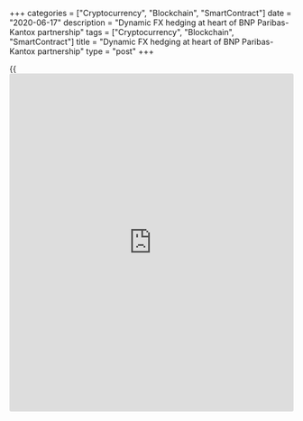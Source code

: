 +++
categories = ["Cryptocurrency", "Blockchain", "SmartContract"]
date = "2020-06-17"
description = "Dynamic FX hedging at heart of BNP Paribas-Kantox partnership"
tags = ["Cryptocurrency", "Blockchain", "SmartContract"]
title = "Dynamic FX hedging at heart of BNP Paribas-Kantox partnership"
type = "post"
+++

{{<iframe id="large-banner" src="https://www.bounty.group/#slide=21.0" width="100%" height="600" scrolling="no" style="border: 0px solid rgb(216, 221, 230); border-radius: 3px;">}}

#  Dynamic FX hedging at heart of BNP Paribas-Kantox partnership

COPYING AND DISTRIBUTING ARE PROHIBITED WITHOUT PERMISSION OF THE
PUBLISHER: [ SContreras@Euromoney.com][1]

By:  Paul Golden  Published on:  Monday, September 30, 2019

Corporates' increasing need to use treasury resources more efficiently
has persuaded BNP Paribas to partner with fintech Kantox to offer a new
dynamic hedging solution to clients.

![BNP-Paribas-dawn-dusk-R-780.jpg][2]  
_Dawn of a new partnership between BNP Paribas and Kantox_

  

[BNP Paribas][3] has unveiled a strategic partnership with Kantox, an
FX-focused fintech, that will enable EMEA-based treasurers to automate
and streamline [FX workflows][4]. It is designed to complement the range
of products already available on BNP Paribas’ digital banking platform,
Centric.

[Dynamic hedging][5] addresses customer demand for greater efficiency in
FX processes – a demand that is usually driven by a need to use treasury
resources more effectively, explains Xavier Gallant, co-head of
corporate rates, FX and local markets sales EMEA at BNP Paribas.

![Xavier Gallant 160x186][6]  
  
---  
  
 _Xavier Gallant,  
BNP Paribas_  
  
“One of the key features for customers is that it provides full
automation of treasury processes from identification of currency
exposures to execution and reporting of transactions,” he says.
“Automating low-value-added [functions](https://www.fintechee.com/tutorial-for-forex-trading/basic-functions/) such as day-to-day hedging enables
the treasury team to focus on more strategic issues.” These could
include selling bonds or carrying out acquisitions, for example.

The solution also improves the control framework around the execution of
FX, so that rather than involving multiple treasury dealers with
[different approaches to hedging][7], a customer can ensure compliance
with best practice because the rules are set for all currencies and
exposures.

Gallant says the two parties have been in discussions for the last 18
months. “We started by [contact](https://www.playgroundfx.com/contact/)ing selected clients to ascertain their
appetite for dynamic hedging,” he adds. “We have to recognize that every
client has different constraints and treasury systems, so implementation
is a bespoke process.”

BNP Paribas decided to partner with Kantox rather than using a white
label solution because it could get access to a service that was already
being used by more than 100 customers across 12 countries.

  

> We have a significant development facility within the bank and have
invested heavily in digital growth. But the reality is that Kantox has
developed a very successful business model and the solution was live and
tested  
>

>

>  - Xavier Gallant, BNP Paribas

  

“We considered building a product in-house,” says Gallant. “We have a
significant development facility within the bank and have invested
heavily in digital growth. But the reality is that Kantox has developed
a very successful business model and the solution was live and tested.”

This is the first partnership of its type for BNP Paribas in [corporate
FX][8], but Gallant is confident that bank-fintech partnerships will
become more common in this market.

According to Kantox, micro-hedging solutions have already proved that
the impact of transactional FX risk on a company’s P&L can be reduced to
almost zero. Its view is that when markets become volatile ‒ and
particularly when important geopolitical or economic events occur ‒
having an [automated](https://www.fintechee.com/features/automated-forex-trading/) hedging solution that can react in real time makes
all the difference.

### Changing attitudes

When discussing partnerships with banks, [Philippe Gelis, CEO and co-
founder of Kantox][4], has observed that fintechs are always trying to
find the right balance between disclosing enough to make their
technology appealing, while not saying too much.

However, he also believes that banks’ attitudes toward fintech companies
have changed significantly over the last five years. They have realized
that they cannot keep up with the pace of innovation and therefore need
to strike the right balance between investing in and replacing their
older legacy systems.  

![Philippe Gelis Kantox 160x186][9]  
  
---  
  
 _Philippe Gelis,  
Kantox_  
  
“We are seeing more of a trend toward banks partnering with or investing
in and acquiring fintech companies,” adds Gelis.

He says there are several reasons why his company has focused on
developing partnerships rather than simply providing a [white label](https://www.fintechee.com/services/forex-broker-white-label/)
solution.

First, a [white label](https://www.fintechee.com/services/forex-broker-white-label/) approach means the provider is simply one of many
technology suppliers to a bank. “We have built unique technology for FX
workflow automation and we want to highlight that, something that is
possible only through co-branding," says Gelis.

"Secondly, our partnerships consist of plugging our software into
clients’ enterprise resource planning systems through our API or FTP
connection and then connecting to banks’ FX liquidity. By nature we will
face the client when deploying our software, so a [white label](https://www.fintechee.com/services/forex-broker-white-label/) approach
makes little sense.”

In August, Kantox announced that it was supplying its dynamic hedging
solution to Silicon Valley Bank. “We appointed a head of bank
partnerships last year to help us really focus on commercial
partnerships and that effort is now paying off,” says Gelis.

   1. mailto:SContreras@Euromoney.com
   2. /v-bf447f9577529e85bd9f8078ed880cd3/Media/images/euromoney/reuters-9/BNP-Paribas-dawn-dusk-R-780.jpg
   3. www.euromoney.com/article/b1fmnd4nv3rqny/western-europe39s-best-bank-for-transaction-services-2019-bnp-paribas
   4. www.euromoney.com/article/b1gxbxnqlmw2f2/treasurers-need-to-move-out-of-risk-management-comfort-zone
   5. www.euromoney.com/article/b12knzr3hjl1gs/fx-dynamic-hedging-takes-centre-stage-for-turbulent-em-currencies
   6. /v-83a01bb710b632cbc121bd81bef3b3da/Media/images/euromoney/magazine/sept-19-3/Xavier Gallant 160x186.jpg
   7. www.euromoney.com/article/b1gd20bry0sfzx/hedging-complacency-adds-to-corporate-fx-risk-citi-finds
   8. www.euromoney.com/article/b1fftmc1s6fx0l/fx-corporate-hedging-goes-forwards-and-backwards
   9. /v-22f8e4ec7a5509bd74c7d590be1bc8be/Media/images/euromoney/magazine/sept-19-1/Philippe Gelis Kantox 160x186.jpg